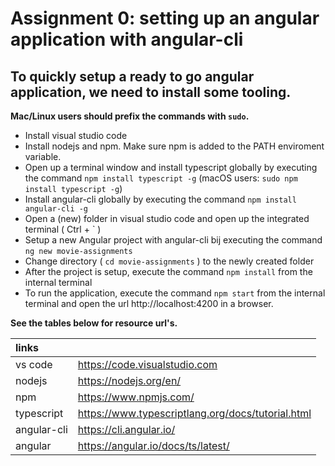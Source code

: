 Assignment 0: setting up an angular application with angular-cli
================================================================

## To quickly setup a ready to go angular application, we need to install some tooling.
 **Mac/Linux users should prefix the commands with `sudo`.**

- Install visual studio code
- Install nodejs and npm. Make sure npm is added to the PATH enviroment variable.
- Open up a terminal window and install typescript globally by executing the command `npm install typescript -g`  (macOS users: `sudo npm install typescript -g`)
- Install angular-cli globally by executing the command `npm install angular-cli -g`
- Open a (new) folder in visual studio code and open up the integrated terminal ( Ctrl + ` )
- Setup a new Angular project with angular-cli bij executing the command `ng new movie-assignments`
- Change directory ( `cd movie-assignments` ) to the newly created folder
- After the project is setup, execute the command `npm install` from the internal terminal
- To run the application, execute the command `npm start` from the internal terminal and open the url http://localhost:4200 in a browser.

**See the tables below for resource url's.**
 
| links         |           |
|:--------------|:----------|
| vs code       | https://code.visualstudio.com |
| nodejs        | https://nodejs.org/en/ |
| npm           | https://www.npmjs.com/ |
| typescript    | https://www.typescriptlang.org/docs/tutorial.html |
| angular-cli   | https://cli.angular.io/ |
| angular       | https://angular.io/docs/ts/latest/ |


